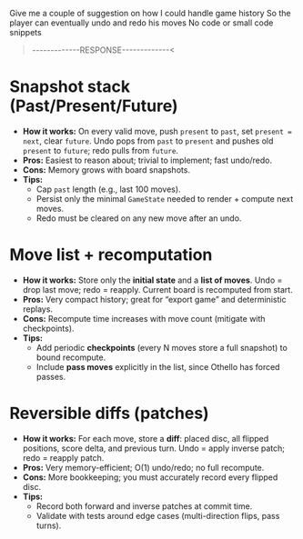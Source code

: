 Give me a couple of suggestion on how I could handle game history
So the player can eventually undo and redo his moves
No code or small code snippets

> -------------RESPONSE-------------<

# Snapshot stack (Past/Present/Future)

- **How it works:** On every valid move, push `present` to `past`, set `present = next`, clear `future`. Undo pops from `past` to `present` and pushes old `present` to `future`; redo pulls from `future`.
- **Pros:** Easiest to reason about; trivial to implement; fast undo/redo.
- **Cons:** Memory grows with board snapshots.
- **Tips:**
  - Cap `past` length (e.g., last 100 moves).
  - Persist only the minimal `GameState` needed to render + compute next moves.
  - Redo must be cleared on any new move after an undo.

# Move list + recomputation

- **How it works:** Store only the **initial state** and a **list of moves**. Undo = drop last move; redo = reapply. Current board is recomputed from start.
- **Pros:** Very compact history; great for “export game” and deterministic replays.
- **Cons:** Recompute time increases with move count (mitigate with checkpoints).
- **Tips:**
  - Add periodic **checkpoints** (every N moves store a full snapshot) to bound recompute.
  - Include **pass moves** explicitly in the list, since Othello has forced passes.

# Reversible diffs (patches)

- **How it works:** For each move, store a **diff**: placed disc, all flipped positions, score delta, and previous turn. Undo = apply inverse patch; redo = reapply patch.
- **Pros:** Very memory-efficient; O(1) undo/redo; no full recompute.
- **Cons:** More bookkeeping; you must accurately record every flipped disc.
- **Tips:**
  - Record both forward and inverse patches at commit time.
  - Validate with tests around edge cases (multi-direction flips, pass turns).
